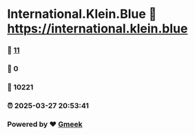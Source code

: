 # International.Klein.Blue :link: https://international.klein.blue 
### :page_facing_up: [11](https://international.klein.blue/tag.html) 
### :speech_balloon: 0 
### :hibiscus: 10221 
### :alarm_clock: 2025-03-27 20:53:41 
### Powered by :heart: [Gmeek](https://github.com/Meekdai/Gmeek)
